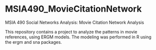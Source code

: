 # MSIA490_MovieCitationNetwork
MSIA 490 Social Networks Analysis: Movie Citation Network Analysis

This repository contains a project to analyze the patterns in movie references, using ERGM models. The modeling was performed in R using the ergm and sna packages.